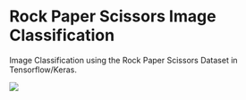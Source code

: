 # Rock Paper Scissors Image Classification

Image Classification using the Rock Paper Scissors Dataset in Tensorflow/Keras.

![]([rsp_imageclass.gif](https://github.com/tanhata/Rock-Paper-Scissors-Image-Classification/blob/main/rsp_imageclass.gif))
